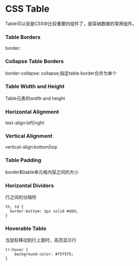 # CSS Table
Table可以说是CSS中比较重要的组件了，是容纳数据的常用组件。
### Table Borders
border:

### Collapse Table Borders
border-collapse: collapse;指定table border合并为单个

### Table Width and Height
Table元素的width and height

### Horizontal Alignment
text-align:left|right

### Vertical Alignment
vertical-align:bottom|top

### Table Padding
border和table单元格内容之间的大小

### Horizontal Dividers
行之间的分隔符
```
th, td {
  border-bottom: 1px solid #ddd;
}
```

### Hoverable Table
当鼠标移动到行上面时，高亮显示行
```
tr:hover {
    background-color: #f5f5f5;
}
```


